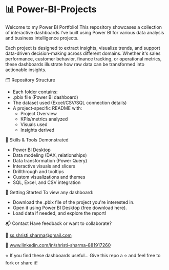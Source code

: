 # 📊 Power-BI-Projects

Welcome to my Power BI Portfolio! This repository showcases a collection of interactive dashboards I’ve built using Power BI for various data analysis and business intelligence projects.

Each project is designed to extract insights, visualize trends, and support data-driven decision-making across different domains. Whether it's sales performance, customer behavior, finance tracking, or operational metrics, these dashboards illustrate how raw data can be transformed into actionable insights.

🗂️ Repository Structure

- Each folder contains:
- .pbix file (Power BI dashboard)
- The dataset used (Excel/CSV/SQL connection details)
- A project-specific README with:
  - Project Overview
  -  KPIs/metrics analyzed
  -  Visuals used
  -  Insights derived

🧠 Skills & Tools Demonstrated
- Power BI Desktop
- Data modeling (DAX, relationships)
- Data transformation (Power Query)
- Interactive visuals and slicers
- Drillthrough and tooltips
- Custom visualizations and themes
- SQL, Excel, and CSV integration


🚀 Getting Started
To view any dashboard:

- Download the .pbix file of the project you're interested in.
- Open it using Power BI Desktop (free download here).
- Load data if needed, and explore the report!

📬 Contact
Have feedback or want to collaborate?

📧 ss.shristi.sharma@gmail.com

🔗 www.linkedin.com/in/shristi-sharma-881917260

⭐️ If you find these dashboards useful...
Give this repo a ⭐️ and feel free to fork or share it!
